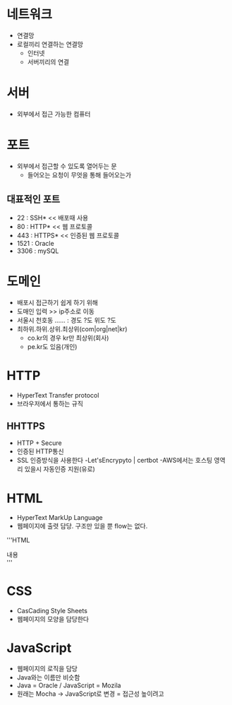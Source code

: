 # 네트워크
- 연결망
- 로컬끼리 연결하는 연결망
	- 인터넷
  - 서버끼리의 연결
  
# 서버
- 외부에서 접근 가능한 컴퓨터
 
# 포트
- 외부에서 접근할 수 있도록 열어두는 문
	- 들어오는 요청이 무엇을 통해 들어오는가
	
## 대표적인 포트
- 22 : SSH* << 배포때 사용
- 80 : HTTP* << 웹 프로토콜
- 443 : HTTPS* << 인증된 웹 프로토콜
- 1521 : Oracle
- 3306 : mySQL

# 도메인
- 배포시 접근하기 쉽게 하기 위해
- 도매인 입력 >> ip주소로 이동
- 서울시 천호동 ...... : 경도 ?도 위도 ?도
- 최하위.하위.상위.최상위(com|org|net|kr)
	- co.kr의 경우 kr만 최상위(회사)
	- pe.kr도 있음(개인)

# HTTP
- HyperText Transfer protocol
- 브라우저에서 통하는 규직

## HHTTPS
- HTTP + Secure
- 인증된 HTTP통신
- SSL 인증방식을 사용한다
	-Let'sEncrypyto | certbot
	-AWS에서는 호스팅 영역리 있을시 자동인증 지원(유로)
	
# HTML
- HyperText MarkUp Language 
- 웹페이지에 출렷 담당. 구조만 있을 뿐 flow는 없다.

'''HTML
<html>
	<head>
		<title>	제목	</title>
	</head>
	<body>	
		<div>
			내용
		</div>
	</body>
</html>
'''

# CSS
- CasCading Style Sheets
- 웹페이지의 모양을 담당한다

# JavaScript
- 웹페이지의 로직을 담당
- Java와는 이름만 비슷함
- Java = Oracle / JavaScript = Mozila
- 원래는 Mocha -> JavaScript로 변경 = 접근성 높이려고

<html>
	<head>
		<title> 제목 </title>
		<script>
			JavaScript입력
		</script>
		<script src = "자바스크립트 파일의 주소"
		</script>
		<style>
		<link href = "CSS 파일 주소" rel = "stylesheet" /> // 내용이 없으니 닫으라는 의미
	</head>
	<body>
		<div>
			내용
		</div>
	</body>
</htmal>	

# Java에서의 web server open?
- Tomcat을 사용한다.

# Server
## Web Server
- Web을 주는 서버

## Application Server
- Data를 주는 서버

## DB Server

## Web Application Server
- WAS(java에서 사용하는 서버)

# Tomcat
- Apache를 기반으로 돌아가는 프로그램
- PHP로 되어있다.
- WAS 
- Windows : tomcat9\bin\tomcat9.exe
- Mac : tomcat9/bin 에서 startup.s실행(ㅌ)
- http://localhost:8888/

## Apache
- Web Server
- PHP를 사용해서 WAS처럼 사용할 수 있다.

# OSI 7계층 | TCP&IP 5계층
- 7층(5층) HTTP << 한 번 요청받고 한 번 응답하면 끝. 끝나면 연결을 끊는다. 
(Web Socket은 엄밀히 따져 HTTP통신이 없으면 의미도 없고 만들 수도 없다.)
- 6층(4층) socket << 데이터를 조건없이 주고 받을 수 있다.(카카오톡처럼 일방적으로 여러 메세지를 보내는 것, 혹은 온라인 게임이 이런 류)
- 5층(4층) TCP | UDP << 데이터를 정상적으로 받을 준비가 되었는지 체크. | 체크 없이 보낸다. 
- 4층 IP




# 잡설(JavaScript)
- JavaScript는 인터프리터 언어이며 세상에서 가장 빠른 프로그래밍 언어.
- OS상에서 사용하는 것이 아닌 브라우저에서 사용하는 것을 기본으로 하고 있기 때문.
- Node.js << OS에서 JavaScript를 실행할 수 있게 해준다.
- Node.js 기반으로 React 라이브러리를 사용할 수 있다.
- React 라이브러리는 View만을 위한 JavaScript 라이브러리.
- 이외에도 Vue.js, Angular.js라는 프레임워크가 있다.
	- Angular.js는 죽었다.
	- React VS Vue.js의 추세
- 프론트 엔드 기술이지만 Node.js를 통해 백엔드 개발도 가능하다.